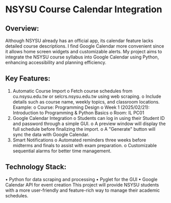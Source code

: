 # NSYSU Course Calendar Integration

## Overview:
Although NSYSU already has an official app, its calendar feature lacks detailed course descriptions. I find Google Calendar more convenient since it allows home screen widgets and customizable alerts. My project aims to integrate the NSYSU course syllabus into Google Calendar using Python, enhancing accessibility and planning efficiency.

## Key Features:
1.	Automatic Course Import
o	Fetch course schedules from cu.nsysu.edu.tw or selcrs.nsysu.edu.tw using web scraping.
o	Include details such as course name, weekly topics, and classroom locations.
Example:
o	Course: Programming Design
o	Week 1 (2025/02/21): Introduction to Programming & Python Basics
o	Room: IL PC01
2.	Google Calendar Integration
o	Students can log in using their Student ID and password through a simple GUI.
o	A preview window will display the full schedule before finalizing the import.
o	A "Generate" button will sync the data with Google Calendar.
3.	Smart Notifications
o	Automated reminders three weeks before midterms and finals to assist with exam preparation.
o	Customizable sequential alarms for better time management.

## Technology Stack:
•	Python for data scraping and processing
•	Pyglet for the GUI 
•	Google Calendar API for event creation
This project will provide NSYSU students with a more user-friendly and feature-rich way to manage their academic schedules.
